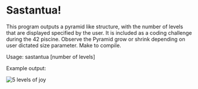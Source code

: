
# Sastantua!

This program outputs a pyramid like structure, with the number of levels that are displayed specified by the user. It is included as a coding challenge during the 42 piscine. Observe the Pyramid grow or shrink depending on user dictated size parameter. Make to compile. 

Usage: 
	sastantua [number of levels]

Example output:

![5 levels of joy](https://user-images.githubusercontent.com/8321639/70363554-b2334e80-183d-11ea-8919-7fb9880eb1e7.png)





